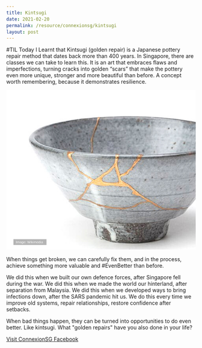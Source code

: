 ```yaml
---
title: Kintsugi
date: 2021-02-20
permalink: /resource/connexionsg/kintsugi
layout: post
---
```


#TIL Today I Learnt that Kintsugi (golden repair) is a Japanese pottery repair method that dates back more than 400 years. In Singapore, there are classes we can take to learn this. It is an art that embraces flaws and imperfections, turning cracks into golden “scars” that make the pottery even more unique, stronger and more beautiful than before. A concept worth remembering, because it demonstrates resilience.

![Alt text for image on Isomer site](/images/til_kintsugi.png)

When things get broken, we can carefully fix them, and in the process, achieve something more valuable and #EvenBetter than before.

We did this when we built our own defence forces, after Singapore fell during the war. We did this when we made the world our hinterland, after separation from Malaysia. We did this when we developed ways to bring infections down, after the SARS pandemic hit us. We do this every time we improve old systems, repair relationships, restore confidence after setbacks.

When bad things happen, they can be turned into opportunities to do even better. Like kintsugi. What "golden repairs" have you also done in your life?

<a href="https://www.facebook.com/ConnexionSG" target="_blank">Visit ConnexionSG Facebook</a>